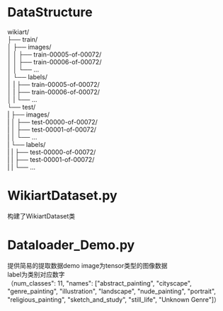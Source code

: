 # DataStructure
wikiart/  
├── train/  
│    ├── images/  
│    │   ├── train-00005-of-00072/  
│    │   ├── train-00006-of-00072/  
│    │   └── ...  
│    └── labels/  
│    |    ├── train-00005-of-00072/  
│    |    ├── train-00006-of-00072/  
│    |    └── ...  
└── test/  
|    ├── images/  
|    │   ├── test-00000-of-00072/  
|    │   ├── test-00001-of-00072/  
|    │   └── ...  
|    └── labels/  
|    |   ├── test-00000-of-00072/  
|    |   ├── test-00001-of-00072/  
|    |   └── ...


# WikiartDataset.py
构建了WikiartDataset类

# Dataloader_Demo.py
提供简易的提取数据demo
image为tensor类型的图像数据  
label为类别对应数字  
（num_classes": 11, "names": ["abstract_painting", "cityscape", "genre_painting", "illustration", "landscape", "nude_painting", "portrait", "religious_painting", "sketch_and_study", "still_life", "Unknown Genre"]）
